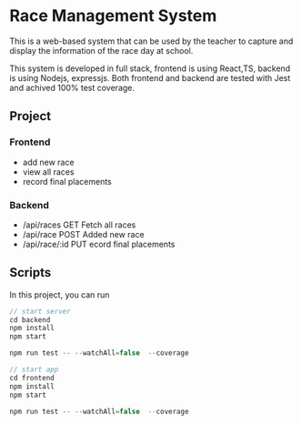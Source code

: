 # Race Management System

This is a web-based system that can be used by the teacher to capture and display the
information of the race day at school.

This system is developed in full stack, frontend is using React,TS, backend is using Nodejs, expressjs. Both frontend and backend are tested with Jest and achived 100% test coverage.

## Project

### Frontend

- add new race
- view all races
- record final placements

### Backend

- /api/races GET Fetch all races
- /api/race POST Added new race
- /api/race/:id PUT ecord final placements

## Scripts

In this project, you can run

```js
// start server
cd backend
npm install
npm start

npm run test -- --watchAll=false  --coverage

// start app
cd frontend
npm install
npm start

npm run test -- --watchAll=false  --coverage
```
